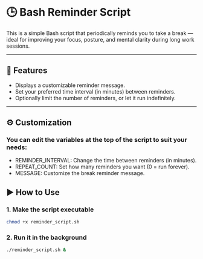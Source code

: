 # 🕒 Bash Reminder Script

This is a simple Bash script that periodically reminds you to take a break — ideal for improving your focus, posture, and mental clarity during long work sessions.

---

## 🔧 Features

- Displays a customizable reminder message.
- Set your preferred time interval (in minutes) between reminders.
- Optionally limit the number of reminders, or let it run indefinitely.

---

## ⚙️ Customization
### You can edit the variables at the top of the script to suit your needs:

- REMINDER_INTERVAL: Change the time between reminders (in minutes).
- REPEAT_COUNT: Set how many reminders you want (0 = run forever).
- MESSAGE: Customize the break reminder message.

## ▶️ How to Use

### 1. Make the script executable

```bash
chmod +x reminder_script.sh
```
### 2. Run it in the background

```bash
./reminder_script.sh &
```


